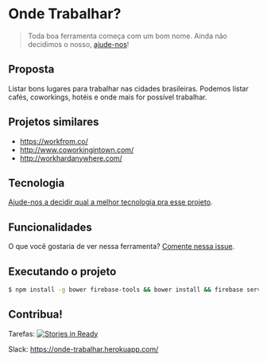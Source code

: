 # Onde Trabalhar?
> Toda boa ferramenta começa com um bom nome. Ainda não decidimos o nosso,  [ajude-nos](https://github.com/trabalhando/ondetrabalhar/issues/1)!

## Proposta
Listar bons lugares para trabalhar nas cidades brasileiras. Podemos listar cafés, coworkings, hotéis e onde mais for possível trabalhar.

## Projetos similares
- https://workfrom.co/
- http://www.coworkingintown.com/
- http://workhardanywhere.com/

## Tecnologia
[Ajude-nos a decidir qual a melhor tecnologia pra esse projeto](https://github.com/trabalhando/ondetrabalhar/issues/4).

## Funcionalidades
O que você gostaria de ver nessa ferramenta? [Comente nessa issue](https://github.com/trabalhando/ondetrabalhar/issues/3).

## Executando o projeto

```bash
$ npm install -g bower firebase-tools && bower install && firebase server
```

## Contribua!
Tarefas: [![Stories in Ready](https://badge.waffle.io/trabalhando/ondetrabalhar.svg?label=ready&title=Ready)](http://waffle.io/trabalhando/ondetrabalhar)

Slack: https://onde-trabalhar.herokuapp.com/
